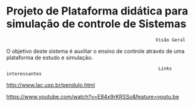 # Projeto de Plataforma didática para simulação de controle de Sistemas 

                                                           Visão Geral

O objetivo deste sistema é auxiliar o ensino de controle através de uma plataforma de estudo e simulação.

                                                            Links interessantes
http://www.lac.usp.br/pendulo.html

https://www.youtube.com/watch?v=E84x9rKRSSo&feature=youtu.be
